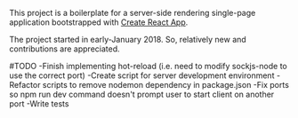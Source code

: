 This project is a boilerplate for a server-side rendering single-page application bootstrapped with [Create React App](https://github.com/facebookincubator/create-react-app).

The project started in early-January 2018. So, relatively new and contributions are appreciated.

#TODO
-Finish implementing hot-reload (i.e. need to modify sockjs-node to use the correct port)
-Create script for server development environment
-Refactor scripts to remove nodemon dependency in package.json
-Fix ports so npm run dev command doesn't prompt user to start client on another port
-Write tests
